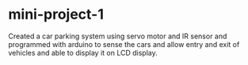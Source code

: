 # mini-project-1
Created a car parking system using servo motor and IR sensor and programmed with arduino to sense the cars and allow entry and exit of vehicles and able to display it on LCD display. 
